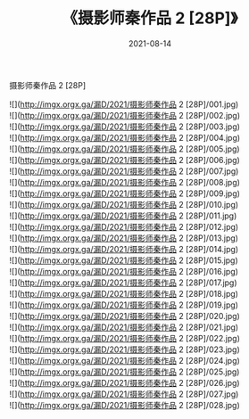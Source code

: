﻿---
layout: post
title:  《摄影师秦作品 2 [28P]》
date:   2021-08-14
img: http://imgx.orgx.ga/漏D/2021/摄影师秦作品 2 [28P]/000.jpg
categories: [美女, 清纯, 唯美]
---

摄影师秦作品 2 [28P]

  ![](http://imgx.orgx.ga/漏D/2021/摄影师秦作品 2 [28P]/001.jpg) <br> ![](http://imgx.orgx.ga/漏D/2021/摄影师秦作品 2 [28P]/002.jpg) <br> ![](http://imgx.orgx.ga/漏D/2021/摄影师秦作品 2 [28P]/003.jpg) <br> ![](http://imgx.orgx.ga/漏D/2021/摄影师秦作品 2 [28P]/004.jpg) <br> ![](http://imgx.orgx.ga/漏D/2021/摄影师秦作品 2 [28P]/005.jpg) <br> ![](http://imgx.orgx.ga/漏D/2021/摄影师秦作品 2 [28P]/006.jpg) <br> ![](http://imgx.orgx.ga/漏D/2021/摄影师秦作品 2 [28P]/007.jpg) <br> ![](http://imgx.orgx.ga/漏D/2021/摄影师秦作品 2 [28P]/008.jpg) <br> ![](http://imgx.orgx.ga/漏D/2021/摄影师秦作品 2 [28P]/009.jpg) <br> ![](http://imgx.orgx.ga/漏D/2021/摄影师秦作品 2 [28P]/010.jpg) <br> ![](http://imgx.orgx.ga/漏D/2021/摄影师秦作品 2 [28P]/011.jpg) <br> ![](http://imgx.orgx.ga/漏D/2021/摄影师秦作品 2 [28P]/012.jpg) <br> ![](http://imgx.orgx.ga/漏D/2021/摄影师秦作品 2 [28P]/013.jpg) <br> ![](http://imgx.orgx.ga/漏D/2021/摄影师秦作品 2 [28P]/014.jpg) <br> ![](http://imgx.orgx.ga/漏D/2021/摄影师秦作品 2 [28P]/015.jpg) <br> ![](http://imgx.orgx.ga/漏D/2021/摄影师秦作品 2 [28P]/016.jpg) <br> ![](http://imgx.orgx.ga/漏D/2021/摄影师秦作品 2 [28P]/017.jpg) <br> ![](http://imgx.orgx.ga/漏D/2021/摄影师秦作品 2 [28P]/018.jpg) <br> ![](http://imgx.orgx.ga/漏D/2021/摄影师秦作品 2 [28P]/019.jpg) <br> ![](http://imgx.orgx.ga/漏D/2021/摄影师秦作品 2 [28P]/020.jpg) <br> ![](http://imgx.orgx.ga/漏D/2021/摄影师秦作品 2 [28P]/021.jpg) <br> ![](http://imgx.orgx.ga/漏D/2021/摄影师秦作品 2 [28P]/022.jpg) <br> ![](http://imgx.orgx.ga/漏D/2021/摄影师秦作品 2 [28P]/023.jpg) <br> ![](http://imgx.orgx.ga/漏D/2021/摄影师秦作品 2 [28P]/024.jpg) <br> ![](http://imgx.orgx.ga/漏D/2021/摄影师秦作品 2 [28P]/025.jpg) <br> ![](http://imgx.orgx.ga/漏D/2021/摄影师秦作品 2 [28P]/026.jpg) <br> ![](http://imgx.orgx.ga/漏D/2021/摄影师秦作品 2 [28P]/027.jpg) <br> ![](http://imgx.orgx.ga/漏D/2021/摄影师秦作品 2 [28P]/028.jpg) <br>